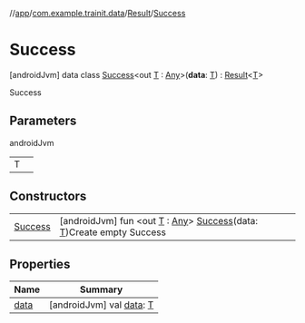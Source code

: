 //[app](../../../../index.md)/[com.example.trainit.data](../../index.md)/[Result](../index.md)/[Success](index.md)



# Success  
 [androidJvm] data class [Success](index.md)<out [T](index.md) : [Any](https://kotlinlang.org/api/latest/jvm/stdlib/kotlin/-any/index.html)>(**data**: [T](index.md)) : [Result](../index.md)<[T](index.md)> 

Success

   


## Parameters  
  
androidJvm  
  
| | |
|---|---|
| <a name="com.example.trainit.data/Result.Success///PointingToDeclaration/"></a>T| <a name="com.example.trainit.data/Result.Success///PointingToDeclaration/"></a>|
  


## Constructors  
  
| | |
|---|---|
| <a name="com.example.trainit.data/Result.Success/Success/#TypeParam(bounds=[kotlin.Any])/PointingToDeclaration/"></a>[Success](-success.md)| <a name="com.example.trainit.data/Result.Success/Success/#TypeParam(bounds=[kotlin.Any])/PointingToDeclaration/"></a> [androidJvm] fun <out [T](index.md) : [Any](https://kotlinlang.org/api/latest/jvm/stdlib/kotlin/-any/index.html)> [Success](-success.md)(data: [T](index.md))Create empty Success   <br>|


## Properties  
  
|  Name |  Summary | 
|---|---|
| <a name="com.example.trainit.data/Result.Success/data/#/PointingToDeclaration/"></a>[data](data.md)| <a name="com.example.trainit.data/Result.Success/data/#/PointingToDeclaration/"></a> [androidJvm] val [data](data.md): [T](index.md)   <br>|

